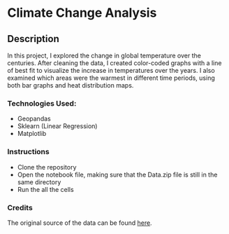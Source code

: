# Climate Change Analysis


## Description
In this project, I explored the change in global temperature over the centuries. After cleaning the data, I created color-coded graphs with a line of best fit to visualize the increase in temperatures over the years. I also examined which areas were the warmest in different time periods, using both bar graphs and heat distribution maps.

### Technologies Used:
- Geopandas
- Sklearn (Linear Regression)
- Matplotlib

### Instructions
- Clone the repository
- Open the notebook file, making sure that the Data.zip file is still in the same directory
- Run the all the cells

### Credits
The original source of the data can be found [here](https://www.kaggle.com/berkeleyearth/climate-change-earth-surface-temperature-data).
